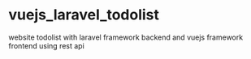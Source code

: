 # vuejs_laravel_todolist
website todolist with laravel framework backend and vuejs framework frontend using rest api
